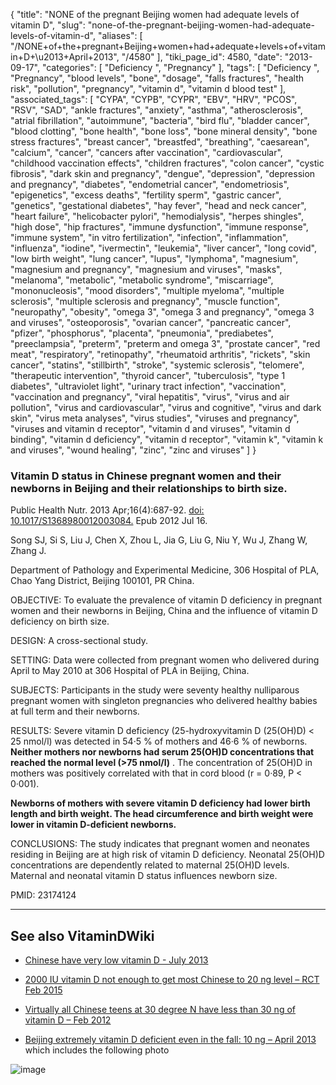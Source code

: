 {
    "title": "NONE of the pregnant Beijing women had adequate levels of vitamin D",
    "slug": "none-of-the-pregnant-beijing-women-had-adequate-levels-of-vitamin-d",
    "aliases": [
        "/NONE+of+the+pregnant+Beijing+women+had+adequate+levels+of+vitamin+D+\u2013+April+2013",
        "/4580"
    ],
    "tiki_page_id": 4580,
    "date": "2013-09-17",
    "categories": [
        "Deficiency ",
        "Pregnancy"
    ],
    "tags": [
        "Deficiency ",
        "Pregnancy",
        "blood levels",
        "bone",
        "dosage",
        "falls fractures",
        "health risk",
        "pollution",
        "pregnancy",
        "vitamin d",
        "vitamin d blood test"
    ],
    "associated_tags": [
        "CYPA",
        "CYPB",
        "CYPR",
        "EBV",
        "HRV",
        "PCOS",
        "RSV",
        "SAD",
        "ankle fractures",
        "anxiety",
        "asthma",
        "atherosclerosis",
        "atrial fibrillation",
        "autoimmune",
        "bacteria",
        "bird flu",
        "bladder cancer",
        "blood clotting",
        "bone health",
        "bone loss",
        "bone mineral density",
        "bone stress fractures",
        "breast cancer",
        "breastfed",
        "breathing",
        "caesarean",
        "calcium",
        "cancer",
        "cancers after vaccination",
        "cardiovascular",
        "childhood vaccination effects",
        "children fractures",
        "colon cancer",
        "cystic fibrosis",
        "dark skin and pregnancy",
        "dengue",
        "depression",
        "depression and pregnancy",
        "diabetes",
        "endometrial cancer",
        "endometriosis",
        "epigenetics",
        "excess deaths",
        "fertility sperm",
        "gastric cancer",
        "genetics",
        "gestational diabetes",
        "hay fever",
        "head and neck cancer",
        "heart failure",
        "helicobacter pylori",
        "hemodialysis",
        "herpes shingles",
        "high dose",
        "hip fractures",
        "immune dysfunction",
        "immune response",
        "immune system",
        "in vitro fertilization",
        "infection",
        "inflammation",
        "influenza",
        "iodine",
        "ivermectin",
        "leukemia",
        "liver cancer",
        "long covid",
        "low birth weight",
        "lung cancer",
        "lupus",
        "lymphoma",
        "magnesium",
        "magnesium and pregnancy",
        "magnesium and viruses",
        "masks",
        "melanoma",
        "metabolic",
        "metabolic syndrome",
        "miscarriage",
        "mononucleosis",
        "mood disorders",
        "multiple myeloma",
        "multiple sclerosis",
        "multiple sclerosis and pregnancy",
        "muscle function",
        "neuropathy",
        "obesity",
        "omega 3",
        "omega 3 and pregnancy",
        "omega 3 and viruses",
        "osteoporosis",
        "ovarian cancer",
        "pancreatic cancer",
        "pfizer",
        "phosphorus",
        "placenta",
        "pneumonia",
        "prediabetes",
        "preeclampsia",
        "preterm",
        "preterm and omega 3",
        "prostate cancer",
        "red meat",
        "respiratory",
        "retinopathy",
        "rheumatoid arthritis",
        "rickets",
        "skin cancer",
        "statins",
        "stillbirth",
        "stroke",
        "systemic sclerosis",
        "telomere",
        "therapeutic intervention",
        "thyroid cancer",
        "tuberculosis",
        "type 1 diabetes",
        "ultraviolet light",
        "urinary tract infection",
        "vaccination",
        "vaccination and pregnancy",
        "viral hepatitis",
        "virus",
        "virus and air pollution",
        "virus and cardiovascular",
        "virus and cognitive",
        "virus and dark skin",
        "virus meta analyses",
        "virus studies",
        "viruses and pregnancy",
        "viruses and vitamin d receptor",
        "vitamin d and viruses",
        "vitamin d binding",
        "vitamin d deficiency",
        "vitamin d receptor",
        "vitamin k",
        "vitamin k and viruses",
        "wound healing",
        "zinc",
        "zinc and viruses"
    ]
}


### Vitamin D status in Chinese pregnant women and their newborns in Beijing and their relationships to birth size.

Public Health Nutr. 2013 Apr;16(4):687-92. [doi: 10.1017/S1368980012003084.](https://doi.org/10.1017/S1368980012003084.) Epub 2012 Jul 16.

Song SJ, Si S, Liu J, Chen X, Zhou L, Jia G, Liu G, Niu Y, Wu J, Zhang W, Zhang J.

Department of Pathology and Experimental Medicine, 306 Hospital of PLA, Chao Yang District, Beijing 100101, PR China.

OBJECTIVE: To evaluate the prevalence of vitamin D deficiency in pregnant women and their newborns in Beijing, China and the influence of vitamin D deficiency on birth size.

DESIGN: A cross-sectional study.

SETTING: Data were collected from pregnant women who delivered during April to May 2010 at 306 Hospital of PLA in Beijing, China.

SUBJECTS: Participants in the study were seventy healthy nulliparous pregnant women with singleton pregnancies who delivered healthy babies at full term and their newborns.

RESULTS: Severe vitamin D deficiency (25-hydroxyvitamin D (25(OH)D) < 25 nmol/l) was detected in 54·5 % of mothers and 46·6 % of newborns.  **Neither mothers nor newborns had serum 25(OH)D concentrations that reached the normal level (>75 nmol/l)** . The concentration of 25(OH)D in mothers was positively correlated with that in cord blood (r = 0·89, P < 0·001). 

 **Newborns of mothers with severe vitamin D deficiency had lower birth length and birth weight. The head circumference and birth weight were lower in vitamin D-deficient newborns.** 

CONCLUSIONS: The study indicates that pregnant women and neonates residing in Beijing are at high risk of vitamin D deficiency. Neonatal 25(OH)D concentrations are dependently related to maternal 25(OH)D levels. Maternal and neonatal vitamin D status influences newborn size.

PMID:     23174124

---

## See also VitaminDWiki

* [Chinese have very low vitamin D - July 2013](/posts/chinese-have-very-low-vitamin-d)

* [2000 IU vitamin D not enough to get most Chinese to 20 ng level – RCT Feb 2015](/tags/2000-iu-vitamin-d-not-enough-to-get-most-chinese-to-20-ng-level-rct-feb-2015.html)

* [Virtually all Chinese teens at 30 degree N have less than 30 ng of vitamin D – Feb 2012](/tags/virtually-all-chinese-teens-at-30-degree-n-have-less-than-30-ng-of-vitamin-d-feb-2012.html)

* [Beijing extremely vitamin D deficient even in the fall: 10 ng – April 2013](/posts/beijing-extremely-vitamin-d-deficient-even-in-the-fall-10-ng) which includes the following photo

<img src="https://d378j1rmrlek7x.cloudfront.net/attachments/jpeg/china-pollution-temple.jpg" alt="image">